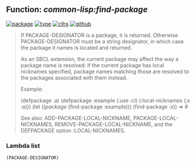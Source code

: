 ## Function: ***common-lisp:find-package***
[![package](https://img.shields.io/badge/Package-COMMON--LISP-5f9ea0.svg?style=social&colorA=999999)](../) [![type](https://img.shields.io/badge/Type-Function-5f9ea0.svg?style=social&colorA=999999)](../#function) [![clhs](https://img.shields.io/badge/CLHS-FIND--PACKAGE-5f9ea0.svg?style=social&colorA=999999)](http://www.lispworks.com/documentation/HyperSpec/Body/f_find_p.htm) [![github](https://img.shields.io/badge/GitHub-View_the_source-5f9ea0.svg?style=social&colorA=999999&logo=github)](https://github.com/sbcl/sbcl/blob/master/src/code/target-package.lisp/) 

> If PACKAGE-DESIGNATOR is a package, it is returned. Otherwise PACKAGE-DESIGNATOR
> must be a string designator, in which case the package it names is located and returned.
> 
> As an SBCL extension, the current package may affect the way a package name is
> resolved: if the current package has local nicknames specified, package names
> matching those are resolved to the packages associated with them instead.
> 
> Example:
> 
> (defpackage :a)
> (defpackage :example (:use :cl) (:local-nicknames (:x :a)))
> (let ((*package* (find-package :example)))
> (find-package :x)) => #<PACKAGE A>
> 
> See also: ADD-PACKAGE-LOCAL-NICKNAME, PACKAGE-LOCAL-NICKNAMES,
> REMOVE-PACKAGE-LOCAL-NICKNAME, and the DEFPACKAGE option :LOCAL-NICKNAMES.

### Lambda list
```
(PACKAGE-DESIGNATOR)
```
